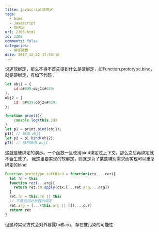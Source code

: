 ```yaml
---
title: javascript软绑定
tags:
  - bind
  - Javascript
  - 软绑定
url: 2205.html
id: 2205
comments: false
categories:
  - 编程随想
date: 2017-12-22 17:50:10
---
```


说道软绑定，那么不得不首先提到什么是硬绑定，如Function.prototype.bind，就是硬绑定，有如下代码：
```javascript
let obj1 = {
    id:&#039;obj1&#039;
},
obj2 = {
    id: &#039;obj2&#039;
};

function print(){
    console.log(this.id)
}
let p1 = print.bind(obj1);
p1() // 输出 obj1
let p2 = p1.bind(obj2);
p2() // 依然输出 obj1 

```
这就是硬绑定的演示。一个函数一旦使用bind绑定过上下文，那么之后再绑定就不会生效了。
我这里要实现的软绑定，则就是为了某些特别需求而实现可以重复绑定的bind

```javascript
Function.prototype.softBind = function(ctx,...cur){
  let fn = this
  function ret(...arg){
	return ret.fn.apply(ctx,[...ret.arg,...arg])
  }
  ret.fn = this.fn || this
  // 不要忽视对参数的绑定
  ret.arg = [...(this.arg || []),...cur]
  return ret
}
```
但这种实现方式会对外暴露fn和arg，存在被污染的可能性